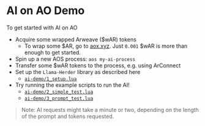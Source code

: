 # AI on AO Demo

To get started with AI on AO

- Acquire some wrapped Arweave ($wAR) tokens
  - To wrap some $AR, go to [aox.xyz](https://aox.xyz). Just `0.001` $wAR is more than enough to get started.
- Spin up a new AOS process: `aos my-ai-process`
- Transfer some $wAR tokens to the process, e.g. using ArConnect
- Set up the `Llama-Herder` library as described here
  - [`ai-demo/1_setup.lua`](./ai-demo/1_setup.lua)
- Try running the example scripts to run the AI!
  - [`ai-demo/2_simple_test.lua`](./ai-demo/2_simple_test.lua)
  - [`ai-demo/3_prompt_test.lua`](./ai-demo/3_prompt_test.lua)
> Note: AI requests might take a minute or two, depending on the length of the prompt and tokens requested.
